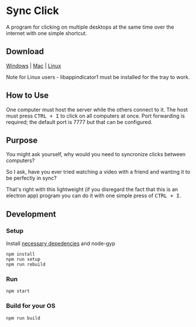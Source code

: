 # Sync Click

A program for clicking on multiple desktops at the same time over the internet with one simple shortcut.

## Download
[Windows](https://github.com/jf908/Sync-Click/releases/download/v1.2.0/SyncClick-win32-x64.zip) |
[Mac](https://github.com/jf908/Sync-Click/releases/download/v1.2.0/SyncClick-darwin-x64.zip) |
[Linux](https://github.com/jf908/Sync-Click/releases/download/v1.2.0/SyncClick-linux-x64.tar.gz)

Note for Linux users - libappindicator1 must be installed for the tray to work.

## How to Use

One computer must host the server while the others connect to it.
The host must press <kbd>CTRL + I</kbd> to click on all computers at once.
Port forwarding is required; the default port is 7777 but that can be configured.

## Purpose

You might ask yourself, why would you need to syncronize clicks between computers?

So I ask, have you ever tried watching a video with a friend and wanting it to be perfectly in sync?

That's right with this lightweight (if you disregard the fact that this is an electron app) program you can do it with one simple press of <kbd>CTRL + I</kbd>.

## Development

### Setup

Install [necessary depedencies](https://github.com/octalmage/robotjs#building) and node-gyp

```
npm install
npm run setup
npm run rebuild
```

### Run

`npm start`

### Build for your OS

`npm run build`